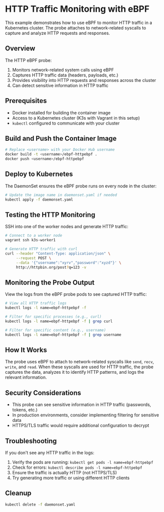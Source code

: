 # HTTP Traffic Monitoring with eBPF

This example demonstrates how to use eBPF to monitor HTTP traffic in a Kubernetes cluster. The probe attaches to network-related syscalls to capture and analyze HTTP requests and responses.

## Overview

The HTTP eBPF probe:

1. Monitors network-related system calls using eBPF
2. Captures HTTP traffic data (headers, payloads, etc.)
3. Provides visibility into HTTP requests and responses across the cluster
4. Can detect sensitive information in HTTP traffic

## Prerequisites

- Docker installed for building the container image
- Access to a Kubernetes cluster (K3s with Vagrant in this setup)
- `kubectl` configured to communicate with your cluster

## Build and Push the Container Image

```bash
# Replace <username> with your Docker Hub username
docker build -t <username>/ebpf-httpebpf .
docker push <username>/ebpf-httpebpf
```

## Deploy to Kubernetes

The DaemonSet ensures the eBPF probe runs on every node in the cluster:

```bash
# Update the image name in daemonset.yaml if needed
kubectl apply -f daemonset.yaml
```

## Testing the HTTP Monitoring

SSH into one of the worker nodes and generate HTTP traffic:

```bash
# Connect to a worker node
vagrant ssh k3s-worker1

# Generate HTTP traffic with curl
curl --header "Content-Type: application/json" \
     --request POST \
     --data '{"username":"xyrv","password":"xyzd"}' \
     http://httpbin.org/post?q=123 -v
```

## Monitoring the Probe Output

View the logs from the eBPF probe pods to see captured HTTP traffic:

```bash
# View all HTTP traffic logs
kubectl logs -l name=ebpf-httpebpf -f

# Filter for specific processes (e.g., curl)
kubectl logs -l name=ebpf-httpebpf -f | grep curl

# Filter for specific content (e.g., username)
kubectl logs -l name=ebpf-httpebpf -f | grep username
```

## How It Works

The probe uses eBPF to attach to network-related syscalls like `send`, `recv`, `write`, and `read`. When these syscalls are used for HTTP traffic, the probe captures the data, analyzes it to identify HTTP patterns, and logs the relevant information.

## Security Considerations

- This probe can see sensitive information in HTTP traffic (passwords, tokens, etc.)
- In production environments, consider implementing filtering for sensitive data
- HTTPS/TLS traffic would require additional configuration to decrypt

## Troubleshooting

If you don't see any HTTP traffic in the logs:

1. Verify the pods are running: `kubectl get pods -l name=ebpf-httpebpf`
2. Check for errors: `kubectl describe pods -l name=ebpf-httpebpf`
3. Ensure the traffic is actually HTTP (not HTTPS/TLS)
4. Try generating more traffic or using different HTTP clients

## Cleanup

```bash
kubectl delete -f daemonset.yaml
```
